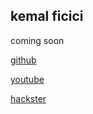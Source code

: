 kemal ficici
---
coming soon

[github](https://github.com/kemfic)

[youtube](https://youtube.com/kemalficici)

[hackster](https://hackster.io/kemfic)

